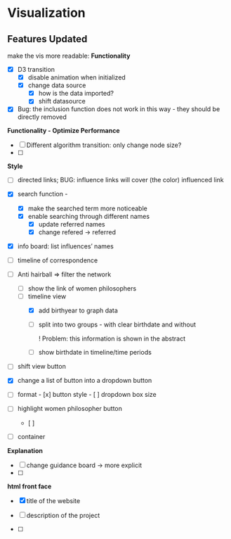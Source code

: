 # Visualization


## Features Updated

make the vis more readable:
**Functionality**
- [x]  D3 transition
    - [x]  disable animation when initialized
    - [x]  change data source
        - [x]  how is the data imported?
        - [x]  shift datasource
- [x]  Bug: the inclusion function does not work in this way - they should be directly removed

**Functionality - Optimize Performance**
- [ ]  Different algorithm transition: only change node size?
- [ ]  



**Style**
- [ ]  directed links; BUG: influence links will cover (the color) influenced link
- [x]  search function -
    - [x]  make the searched term more noticeable
    - [x]  enable searching through different names
        - [x]  update referred names
        - [x]  change refered → referred
- [x]  info board: list influences’ names

- [ ]  timeline of correspondence
- [ ]  Anti hairball ⇒ filter the network
    - [ ]  show the link of women philosophers
    - [ ]  timeline view
        - [x]  add birthyear to graph data
        - [ ]  split into two groups - with clear birthdate and without
            
            ! Problem: this information is shown in the abstract
            
        - [ ]  show birthdate in timeline/time periods
- [ ]  shift view button
  - [x]  change a list of button into a dropdown button
  - [ ]  format
    - [x]  button style
    - [ ] dropdown box size
- [ ] highlight women philosopher button
  - [ ] 
- [ ] container  

**Explanation**

- [ ]  change guidance board -> more explicit
- [ ]  

**html front face**
- [x]  title of the website
- [ ]  description of the project

- [ ]  